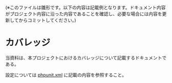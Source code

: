 (※このファイルは雛形です。以下の内容は記載例となります。ドキュメント内容がプロジェクト内容に沿った内容であることを確認し、必要な場合には内容を更新してからコミットしてください。)

# カバレッジ 
当資料は、本プロジェクトにおけるカバレッジについて記載するドキュメントである。

設定については [phpunit.xml](../../phpunit.xml) に記載の内容を参照すること。

